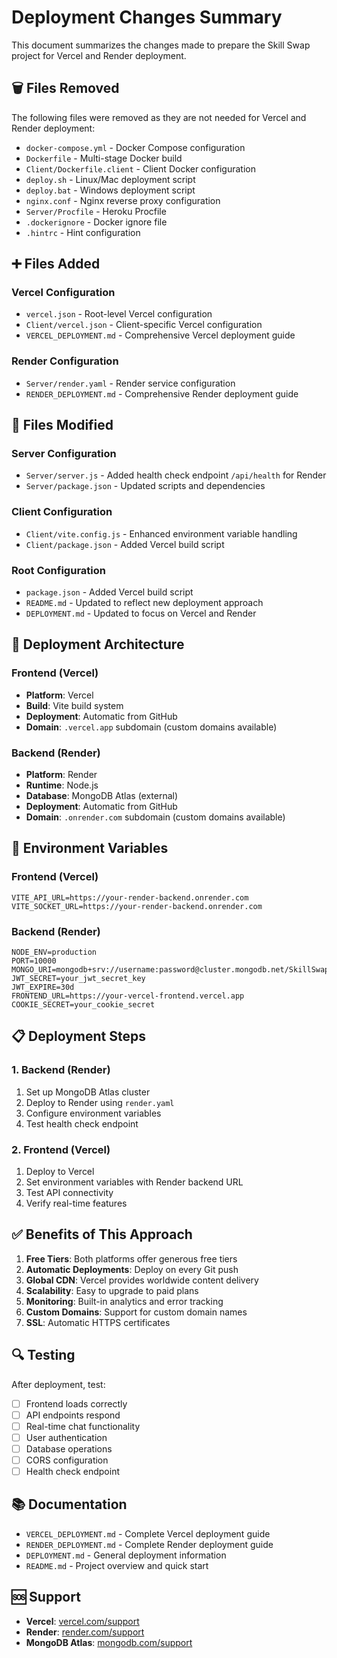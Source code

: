 # Deployment Changes Summary

This document summarizes the changes made to prepare the Skill Swap project for Vercel and Render deployment.

## 🗑️ Files Removed

The following files were removed as they are not needed for Vercel and Render deployment:

- `docker-compose.yml` - Docker Compose configuration
- `Dockerfile` - Multi-stage Docker build
- `Client/Dockerfile.client` - Client Docker configuration
- `deploy.sh` - Linux/Mac deployment script
- `deploy.bat` - Windows deployment script
- `nginx.conf` - Nginx reverse proxy configuration
- `Server/Procfile` - Heroku Procfile
- `.dockerignore` - Docker ignore file
- `.hintrc` - Hint configuration

## ➕ Files Added

### Vercel Configuration
- `vercel.json` - Root-level Vercel configuration
- `Client/vercel.json` - Client-specific Vercel configuration
- `VERCEL_DEPLOYMENT.md` - Comprehensive Vercel deployment guide

### Render Configuration
- `Server/render.yaml` - Render service configuration
- `RENDER_DEPLOYMENT.md` - Comprehensive Render deployment guide

## 🔧 Files Modified

### Server Configuration
- `Server/server.js` - Added health check endpoint `/api/health` for Render
- `Server/package.json` - Updated scripts and dependencies

### Client Configuration
- `Client/vite.config.js` - Enhanced environment variable handling
- `Client/package.json` - Added Vercel build script

### Root Configuration
- `package.json` - Added Vercel build script
- `README.md` - Updated to reflect new deployment approach
- `DEPLOYMENT.md` - Updated to focus on Vercel and Render

## 🚀 Deployment Architecture

### Frontend (Vercel)
- **Platform**: Vercel
- **Build**: Vite build system
- **Deployment**: Automatic from GitHub
- **Domain**: `.vercel.app` subdomain (custom domains available)

### Backend (Render)
- **Platform**: Render
- **Runtime**: Node.js
- **Database**: MongoDB Atlas (external)
- **Deployment**: Automatic from GitHub
- **Domain**: `.onrender.com` subdomain (custom domains available)

## 🔑 Environment Variables

### Frontend (Vercel)
```env
VITE_API_URL=https://your-render-backend.onrender.com
VITE_SOCKET_URL=https://your-render-backend.onrender.com
```

### Backend (Render)
```env
NODE_ENV=production
PORT=10000
MONGO_URI=mongodb+srv://username:password@cluster.mongodb.net/SkillSwap
JWT_SECRET=your_jwt_secret_key
JWT_EXPIRE=30d
FRONTEND_URL=https://your-vercel-frontend.vercel.app
COOKIE_SECRET=your_cookie_secret
```

## 📋 Deployment Steps

### 1. Backend (Render)
1. Set up MongoDB Atlas cluster
2. Deploy to Render using `render.yaml`
3. Configure environment variables
4. Test health check endpoint

### 2. Frontend (Vercel)
1. Deploy to Vercel
2. Set environment variables with Render backend URL
3. Test API connectivity
4. Verify real-time features

## ✅ Benefits of This Approach

1. **Free Tiers**: Both platforms offer generous free tiers
2. **Automatic Deployments**: Deploy on every Git push
3. **Global CDN**: Vercel provides worldwide content delivery
4. **Scalability**: Easy to upgrade to paid plans
5. **Monitoring**: Built-in analytics and error tracking
6. **Custom Domains**: Support for custom domain names
7. **SSL**: Automatic HTTPS certificates

## 🔍 Testing

After deployment, test:
- [ ] Frontend loads correctly
- [ ] API endpoints respond
- [ ] Real-time chat functionality
- [ ] User authentication
- [ ] Database operations
- [ ] CORS configuration
- [ ] Health check endpoint

## 📚 Documentation

- `VERCEL_DEPLOYMENT.md` - Complete Vercel deployment guide
- `RENDER_DEPLOYMENT.md` - Complete Render deployment guide
- `DEPLOYMENT.md` - General deployment information
- `README.md` - Project overview and quick start

## 🆘 Support

- **Vercel**: [vercel.com/support](https://vercel.com/support)
- **Render**: [render.com/support](https://render.com/support)
- **MongoDB Atlas**: [mongodb.com/support](https://mongodb.com/support) 